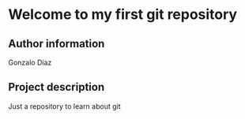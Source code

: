 # Welcome to my first git repository

## Author information
Gonzalo Díaz

## Project description
Just a repository to learn about git
